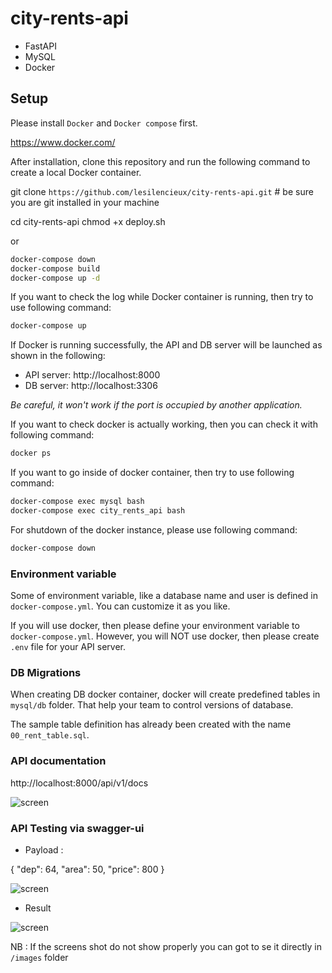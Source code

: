 # city-rents-api

- FastAPI
- MySQL
- Docker

## Setup

Please install `Docker` and `Docker compose` first.

https://www.docker.com/

After installation, clone this repository and run the following command to create a local Docker container.

git clone `https://github.com/lesilencieux/city-rents-api.git` # be  sure you are git installed in your machine

cd city-rents-api
chmod +x deploy.sh

or 

```bash
docker-compose down 
docker-compose build
docker-compose up -d
```

If you want to check the log while Docker container is running, then try to use following command:

```bash
docker-compose up
```

If Docker is running successfully, the API and DB server will be launched as shown in the following:

- API server: http://localhost:8000
- DB server: http://localhost:3306

_Be careful, it won't work if the port is occupied by another application._

If you want to check docker is actually working, then you can check it with following command:

```bash
docker ps
```

If you want to go inside of docker container, then try to use following command:

```bash
docker-compose exec mysql bash
docker-compose exec city_rents_api bash
```

For shutdown of the docker instance, please use following command:

```bash
docker-compose down
```

### Environment variable

Some of environment variable, like a database name and user is defined in `docker-compose.yml`.
You can customize it as you like.

If you will use docker, then please define your environment variable to `docker-compose.yml`.
However, you will NOT use docker, then please create `.env` file for your API server.

### DB Migrations

When creating DB docker container, docker will create predefined tables in `mysql/db` folder.
That help your team to control versions of database.

The sample table definition has already been created with the name `00_rent_table.sql`.

### API documentation

http://localhost:8000/api/v1/docs

![screen](https://github.com/lesilencieux/city-rents-api/tree/main/api/images/13.png)

### API Testing via swagger-ui

- Payload :

{
  "dep": 64,
  "area": 50,
  "price": 800
}

![screen](https://github.com/lesilencieux/city-rents-api/tree/main/api/images/12.png)

- Result

![screen](https://github.com/lesilencieux/city-rents-api/tree/main/api/images/11.png)


NB :  If the screens shot do not show properly you can got to se it directly in `/images` folder




